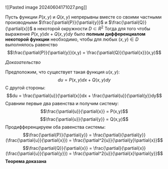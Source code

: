 ![[Pasted image 20240604171027.png]]

Пусть функции $P(x,y)$ и $Q(x,y)$ непрерывны вместе со своими частными производными $\frac{\partial{P}}{\partial{y}}$ и $\frac{\partial{Q}}{\partial{x}}$ в некоторой окружности $D \subset R^2$
Тогда для того чтобы выражение $P(x,y)dx + Q(x,y)dy$ было **полным дифференциалом некоторой функции** необходимо, чтобы для любых $(x, y) \in D$ выполнялось равенство
$$\frac{\partial{P}}{\partial{y}}(x,y) = \frac{\partial{Q}}{\partial{x}}(x,y)$$

*Доказательство*

Предположим, что существует такая функция $u(x,y)$: $$du = P(x,y)dx + Q(x,y)dy$$С другой стороны: $$du = \frac{\partial{u}}{\partial{x}}dx + \frac{\partial{u}}{\partial{y}}dy$$Сравним первые два равенства и получим систему: $$\frac{\partial{u}}{\partial{x}} = P(x,y)$$$$\frac{\partial{u}}{\partial{y}} = Q(x,y)$$Продифференцируем оба равенства системы:
$$\frac{\partial{P}}{\partial{y}} = \frac{\partial}{\partial{y}}(\frac{\partial{u}}{\partial{x}}) = \frac{\partial^2{u}}{\partial{y}\partial{x}}$$$$\frac{\partial{Q}}{\partial{x}} = \frac{\partial}{\partial{x}}(\frac{\partial{u}}{\partial{y}}) = \frac{\partial^2{u}}{\partial{x}\partial{y}}$$
**Теорема доказана**
